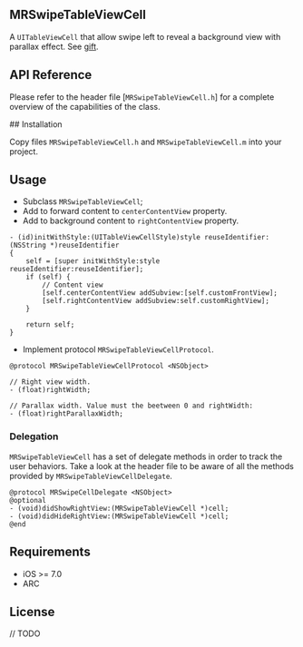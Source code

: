MRSwipeTableViewCell
--------------------

A `UITableViewCell` that allow swipe left to reveal a background view with parallax effect.
See [gift](https://github.com/martinezdelariva/MRSwipeTableViewCell/blob/master/video.gif).


## API Reference
Please refer to the header file [`MRSwipeTableViewCell.h`] for a complete overview of the capabilities of the class.

## Installation

Copy files `MRSwipeTableViewCell.h` and `MRSwipeTableViewCell.m` into your project.

## Usage

- Subclass `MRSwipeTableViewCell`;
- Add to forward content to `centerContentView` property.
- Add to background content to `rightContentView` property.

```objc
- (id)initWithStyle:(UITableViewCellStyle)style reuseIdentifier:(NSString *)reuseIdentifier
{
    self = [super initWithStyle:style reuseIdentifier:reuseIdentifier];
    if (self) {        
        // Content view
        [self.centerContentView addSubview:[self.customFrontView];
        [self.rightContentView addSubview:self.customRightView];
    }
    
    return self;
}
```

- Implement protocol `MRSwipeTableViewCellProtocol`.

```objc
@protocol MRSwipeTableViewCellProtocol <NSObject>

// Right view width.
- (float)rightWidth;

// Parallax width. Value must the beetween 0 and rightWidth:
- (float)rightParallaxWidth;
```

### Delegation

`MRSwipeTableViewCell` has a set of delegate methods in order to track the user behaviors. Take a look at the header file to be aware of all the methods provided by `MRSwipeTableViewCellDelegate`.

```objc
@protocol MRSwipeCellDelegate <NSObject>
@optional
- (void)didShowRightView:(MRSwipeTableViewCell *)cell;
- (void)didHideRightView:(MRSwipeTableViewCell *)cell;
@end
```


## Requirements

- iOS >= 7.0
- ARC


## License

// TODO